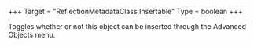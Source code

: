 +++
Target = "ReflectionMetadataClass.Insertable"
Type = boolean
+++

Toggles whether or not this object can be inserted through the Advanced Objects menu.